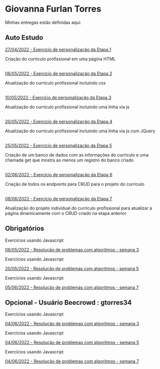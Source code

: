# Giovanna Furlan Torres
Minhas entregas estão definidas aqui:
## Auto Estudo
<a href="https://github.com/furlan2803/modulo2/tree/main/03_AUT_EST_ENTREGA/Semana%202"> 27/04/2022 - Exercício de personalização da Etapa 1</a>
<p>Criação do currículo profissional em uma página HTML</p>
<br>
<a href="https://github.com/furlan2803/modulo2/tree/main/03_AUT_EST_ENTREGA/Semana%203"> 06/05/2022 - Exercício de personalização da Etapa 2</a>
<p>Atualização do currículo profissional incluindo css</p>
<br>
<a href="https://github.com/furlan2803/modulo2/tree/main/03_AUT_EST_ENTREGA/Semana%204"> 10/05/2022 - Exercício de personalização da Etapa 3</a>
<p>Atualização do currículo profissional incluindo uma linha via js </p>
<br>
<a href="https://github.com/furlan2803/modulo2/tree/main/03_AUT_EST_ENTREGA/Semana%205/frontend"> 20/05/2022 - Exercício de personalização da Etapa 4</a>
<p>Atualização do currículo profissional incluindo uma linha via js com JQuery</p>
<br>
<a href="https://github.com/furlan2803/modulo2/tree/main/03_AUT_EST_ENTREGA/Semana%206"> 25/05/2022 - Exercício de personalização da Etapa 5</a>
<p>Criação de um banco de dados com as informações do currículo e uma chamada get que mostra ao menos um registro do banco criado</p>
<br>
<a href="https://github.com/furlan2803/modulo2/tree/main/03_AUT_EST_ENTREGA/Semana%207"> 02/06/2022 - Exercício de personalização da Etapa 6</a>
<p>Criação de todos os endpoints para CRUD para o projeto do currículo</p>
<br>
<a href="https://github.com/furlan2803/modulo2/tree/main/03_AUT_EST_ENTREGA/Semana%208"> 08/06/2022 - Exercício de personalização da Etapa 7</a>
<p>Atualização do projeto individual do currículo profissional para atualizar a página dinamicamente com o CRUD criado na etapa anterior</p>

## Obrigatórios
<p>Exercícios usando Javascript</p>
<a href="https://github.com/furlan2803/modulo2/tree/main/04_AUT_EST_EX_OBRIGATORIOS/Semana%203"> 06/05/2022 - Resolução de problemas com algoritmos - semana 3</a>
<br>
<p>Exercícios usando Javascript</p>
<a href="https://github.com/furlan2803/modulo2/tree/main/04_AUT_EST_EX_OBRIGATORIOS/Semana%205"> 20/05/2022 - Resolução de problemas com algoritmos - semana 5</a>
<br>
<p>Exercícios usando Javascript</p>
<a href="https://github.com/furlan2803/modulo2/tree/main/04_AUT_EST_EX_OBRIGATORIOS/Semana%207"> 05/06/2022 - Resolução de problemas com algoritmos - semana 7</a>

## Opcional - Usuário Beecrowd : gtorres34
<p>Exercícios usando Javascript</p>
<a href="https://www.beecrowd.com.br/judge/pt/disciplines/view/8969"> 04/06/2022 - Resolução de problemas com algoritmos - semana 3</a>
<br>
<p>Exercícios usando Javascript</p>
<a href="https://www.beecrowd.com.br/judge/pt/disciplines/view/8969"> 04/06/2022 - Resolução de problemas com algoritmos - semana 5</a>
<br>
<p>Exercícios usando Javascript</p>
<a href="https://www.beecrowd.com.br/judge/pt/disciplines/view/8969"> 04/06/2022 - Resolução de problemas com algoritmos - semana 7</a>
